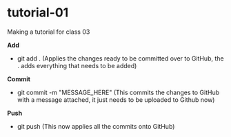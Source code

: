 # tutorial-01
Making a tutorial for class 03


**Add**
- git add . (Applies the changes ready to be committed over to GitHub, the . adds everything that needs to be added)

**Commit**
- git commit -m "MESSAGE_HERE" (This commits the changes to GitHub with a message attached, it just needs to be uploaded to Github now)

**Push**
- git push (This now applies all the commits onto GitHub)